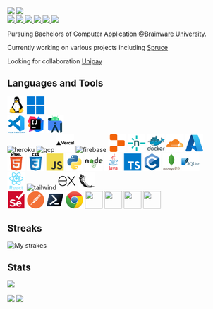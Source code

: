 <!--<h1 style="color:#fff; text-decoration:none;" align="center">Hi 👋, I'm hunter87</h1>
<h3 style="color:#fff; text-decoration:none;" align="center">A passionate programmer from India</h3>-->


<div align="left">
  <img src="https://readme-typing-svg.demolab.com/?font=Georgia&size=18&duration=2000&pause=100&multiline=true&width=500&height=80&lines=I'm+Sourav;Tech+Enthusiast+%7C+Software+Developer;AI+%7C+Cyber+Security+%7C+Bots"/>
  <img src="https://github-stats-alpha.vercel.app/api?username=hunter87ff&cc=22272e&tc=37BCF6&ic=fff&bc=0000"/>
  <br>
	<a href="https://instagram.com/im_hunter87">
		<img src="https://img.shields.io/badge/Instagram-informational?style=social&logo=instagram"/>
	</a>
  <a href="https://youtube.com/@hunter_87">
		<img src="https://img.shields.io/badge/Youtube-informational?style=social&logo=youtube"/>
	</a>
	<a href="https://linkedin.com/in/hunter87/">
		<img src="https://img.shields.io/badge/Linked_In-informational?style=social&logo=linkedin"/>
	</a>
	<a href="https://www.github.com/hunter87ff/">
		<img src="https://img.shields.io/badge/Github-informational?style=social&logo=github"/>
	</a>
	<a href="https://sprucbot.tech/support">
		<img src="https://img.shields.io/badge/Discord-informational?style=social&logo=discord"/>
	</a>
		<img src="https://komarev.com/ghpvc/?username=hunter87ff&label=Profile%20views&color=0e75b6&style=flat"hunter87ff" />
  <br/>
  <p align="left">
    
  Pursuing Bachelors of Computer Application  [@Brainware University](https://brainwareuniversity.ac.in).
  
  Currently working on various projects including [Spruce](https://github.com/Hunter87ff/Spruce)

  Looking for collaboration [Unipay](https://hunter87ff/unipay.py)
    
  </p>
</div>

## Languages and Tools
<p align="left"> 
  <img src="https://raw.githubusercontent.com/devicons/devicon/master/icons/linux/linux-original.svg"  width="40" height="40"/>
  <img src="https://raw.githubusercontent.com/devicons/devicon/master/icons/windows11/windows11-original.svg"  width="40" height="40"/>
 <!-- <img src="https://raw.githubusercontent.com/devicons/devicon/master/icons/ubuntu/ubuntu-original.svg"  width="40" height="40"/>
  <img src="https://raw.githubusercontent.com/devicons/devicon/master/icons/archlinux/archlinux-original.svg"  width="40" height="40"/>
  <img src="https://upload.vectorlogo.zone/logos/kali/images/324c35f9-62e7-40d5-8d50-3d64fa06ad0e.svg" alt="Kali" width="40" height="40"/>  
   -->
  </br>
  <img src="https://raw.githubusercontent.com/devicons/devicon/master/icons/vscode/vscode-original-wordmark.svg"  width="40" height="40"/>
  <img src="https://raw.githubusercontent.com/devicons/devicon/master/icons/intellij/intellij-original.svg"  width="40" height="40"/> 
  <img src="https://raw.githubusercontent.com/devicons/devicon/master/icons/androidstudio/androidstudio-original.svg" width="40" height="40"/> 
  </br>
  <img src="https://www.vectorlogo.zone/logos/heroku/heroku-icon.svg" alt="heroku" width="40" height="40"/>  
  <img src="https://www.vectorlogo.zone/logos/google_cloud/google_cloud-icon.svg" alt="gcp" width="40" height="40"/> 
  <img src="https://raw.githubusercontent.com/devicons/devicon/master/icons/vercel/vercel-original-wordmark.svg"  width="40" height="40"/> 
  <img src="https://www.vectorlogo.zone/logos/firebase/firebase-icon.svg" alt="firebase" width="40" height="40"/>  
  <img src="https://raw.githubusercontent.com/devicons/devicon/master/icons/replit/replit-original.svg"  width="40" height="40"/> 
  <img src="https://raw.githubusercontent.com/devicons/devicon/master/icons/netlify/netlify-original.svg"  width="40" height="40"/> 
  <img src="https://raw.githubusercontent.com/devicons/devicon/master/icons/docker/docker-original-wordmark.svg" width="40" height="40"/>
  <img src="https://raw.githubusercontent.com/devicons/devicon/master/icons/cloudflare/cloudflare-original.svg"  width="40" height="40"/>
  <img src="https://raw.githubusercontent.com/devicons/devicon/master/icons/azure/azure-original.svg"  width="40" height="40"/> 
  </br>
  
  <img src="https://raw.githubusercontent.com/devicons/devicon/master/icons/html5/html5-original-wordmark.svg" alt="html5" width="40" height="40"/>  
  <img src="https://raw.githubusercontent.com/devicons/devicon/master/icons/css3/css3-original-wordmark.svg" alt="css3" width="40" height="40"/>  
  <img src="https://raw.githubusercontent.com/devicons/devicon/master/icons/javascript/javascript-original.svg" alt="javascript" width="40" height="40"/>  
  <img src="https://raw.githubusercontent.com/devicons/devicon/master/icons/python/python-original.svg" alt="python" width="40" height="40"/>  
  <img src="https://raw.githubusercontent.com/devicons/devicon/master/icons/nodejs/nodejs-original-wordmark.svg" alt="nodejs" width="40" height="40"/>  
  <img src="https://raw.githubusercontent.com/devicons/devicon/master/icons/java/java-original-wordmark.svg"  width="40" height="40"/> 
  <img src="https://raw.githubusercontent.com/devicons/devicon/master/icons/typescript/typescript-original.svg"  width="40" height="40"/> 
  <img src="https://raw.githubusercontent.com/devicons/devicon/master/icons/c/c-original.svg"  width="40" height="40"/> 
  <img src="https://raw.githubusercontent.com/devicons/devicon/master/icons/mongodb/mongodb-original-wordmark.svg" alt="mongodb" width="40" height="40"/>  
  <img src="https://raw.githubusercontent.com/devicons/devicon/master/icons/sqlite/sqlite-original-wordmark.svg"  width="40" height="40"/> 
  
  </br>
  <img src="https://raw.githubusercontent.com/devicons/devicon/master/icons/react/react-original-wordmark.svg"  width="40" height="40"/> 
  <img src="https://www.vectorlogo.zone/logos/tailwindcss/tailwindcss-icon.svg" alt="tailwind" width="40" height="40"/> 
  <img src="https://raw.githubusercontent.com/devicons/devicon/master/icons/express/express-original.svg"  width="40" height="40"/> 
  <img src="https://raw.githubusercontent.com/devicons/devicon/master/icons/flask/flask-original.svg"  width="40" height="40"/>
  </br>

  
  <img src="https://raw.githubusercontent.com/devicons/devicon/master/icons/selenium/selenium-original.svg"  width="40" height="40"/> 
  <img src="https://raw.githubusercontent.com/devicons/devicon/master/icons/postman/postman-original.svg"  width="40" height="40"/> 
  <img src="https://raw.githubusercontent.com/devicons/devicon/master/icons/powershell/powershell-original.svg"  width="40" height="40"/> 
  <img src="https://raw.githubusercontent.com/devicons/devicon/master/icons/chrome/chrome-original.svg"  width="40" height="40"/> 

  
  <img src="https://raw.githubusercontent.com/devicons/devicon/"  width="40" height="40"/> 
  <img src="https://raw.githubusercontent.com/devicons/devicon/"  width="40" height="40"/> 
  <img src="https://raw.githubusercontent.com/devicons/devicon/"  width="40" height="40"/> 
  <img src="https://raw.githubusercontent.com/devicons/devicon/"  width="40" height="40"/> 
</p>


## Streaks
<img  alt="My strakes" src="https://github-readme-streak-stats.herokuapp.com?user=hunter87ff&theme=react&hide_border=true"/>
<!--<img  src="https://github-readme-activity-graph.vercel.app/graph?username=hunter87ff&custom_title=My%20Contributions&hide_border=true&theme=react-dark"/>-->

## Stats

![](http://github-profile-summary-cards.vercel.app/api/cards/profile-details?username=hunter87ff&theme=dark) 

![](http://github-profile-summary-cards.vercel.app/api/cards/repos-per-language?username=hunter87ff&theme=dark) 
![](http://github-profile-summary-cards.vercel.app/api/cards/most-commit-language?username=hunter87ff&theme=dark)



